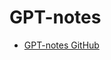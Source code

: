 # GPT-notes

<!-- [GPT-notes](https://rafaelaznar.github.io/GPT-notes/) -->
* [GPT-notes GitHub](index.md)

